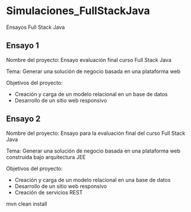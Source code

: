 # Simulaciones_FullStackJava
Ensayos Full Stack Java

## Ensayo 1
Nombre del proyecto: Ensayo evaluación final curso Full Stack Java 

Tema: Generar una solución de negocio basada en una plataforma web 

Objetivos del proyecto:
- Creación y carga de un modelo relacional en un base de datos
- Desarrollo de un sitio web responsivo

## Ensayo 2
Nombre del proyecto: Ensayo para la evaluación final del curso Full Stack Java

Tema: Generar una solución de negocio basada en una plataforma web construida bajo arquitectura JEE

Objetivos del proyecto:
- Creación y carga de un modelo relacional en una base de datos
- Desarrollo de un sitio web responsivo
- Creación de servicios REST

mvn clean install

